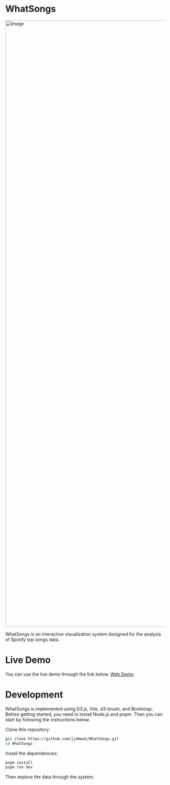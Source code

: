 # WhatSongs

<img alt="image" width="1908" src="https://user-images.githubusercontent.com/98008363/242200869-6a61016c-1888-42bb-b3e6-8525696c2a2b.png">

WhatSongs is an interactive visualization system designed for the analysis of Spotify top songs data.

# Live Demo
You can use the live demo through the link below.
[Web Demo]

# Development
WhatSongs is implemented using D3.js, Vite, d3-brush, and Bootstrap.
Before getting started, you need to install Node.js and pnpm.
Then you can start by following the instructions below.

Clone this repository:
```Bash
git clone https://github.com/jjmmwon/WhatSongs.git
cd WhatSongs
```

Install the dependencies:
```Bash
pnpm install
pnpm run dev
```

Then explore the data through the system.

[Web Demo]: <https://jjmmwon.github.io/WhatSongs/>
